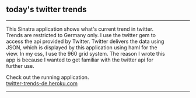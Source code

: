 ## today's twitter trends
* * *
This Sinatra application shows what's current trend in twitter.  
Trends are restricted to Germany only. I use the twitter gem to  
access the api provided by Twitter. Twitter delivers the data using  
JSON, which is displayed by this application using haml for the  
view. In my css, I use the 960 grid system. The reason I wrote this  
app is because I wanted to get familiar with the twitter api for  
further use.  

Check out the running application.   
[twitter-trends-de.heroku.com](http://twitter-trends-de.herokuapp.com)
* * *
